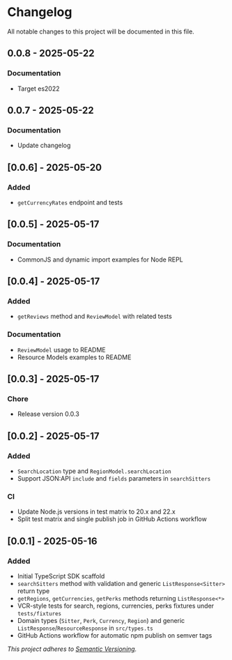 # Changelog

All notable changes to this project will be documented in this file.

## 0.0.8 - 2025-05-22

### Documentation

- Target es2022

## 0.0.7 - 2025-05-22

### Documentation

- Update changelog

## [0.0.6] - 2025-05-20

### Added

- `getCurrencyRates` endpoint and tests

## [0.0.5] - 2025-05-17

### Documentation

- CommonJS and dynamic import examples for Node REPL

## [0.0.4] - 2025-05-17

### Added

- `getReviews` method and `ReviewModel` with related tests

### Documentation

- `ReviewModel` usage to README
- Resource Models examples to README

## [0.0.3] - 2025-05-17

### Chore

- Release version 0.0.3

## [0.0.2] - 2025-05-17

### Added

- `SearchLocation` type and `RegionModel.searchLocation`
- Support JSON:API `include` and `fields` parameters in `searchSitters`

### CI

- Update Node.js versions in test matrix to 20.x and 22.x
- Split test matrix and single publish job in GitHub Actions workflow

## [0.0.1] - 2025-05-16

### Added

- Initial TypeScript SDK scaffold
- `searchSitters` method with validation and generic `ListResponse<Sitter>` return type
- `getRegions`, `getCurrencies`, `getPerks` methods returning `ListResponse<*>`
- VCR-style tests for search, regions, currencies, perks fixtures under `tests/fixtures`
- Domain types (`Sitter`, `Perk`, `Currency`, `Region`) and generic `ListResponse`/`ResourceResponse`
  in `src/types.ts`
- GitHub Actions workflow for automatic npm publish on semver tags

*This project adheres to [Semantic Versioning](https://semver.org/).*
